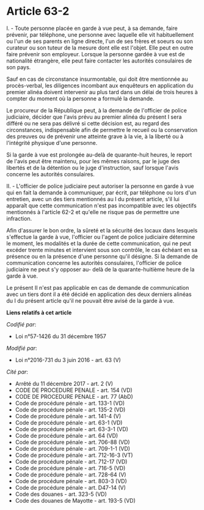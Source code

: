 # Article 63-2

I. - Toute personne placée en garde à vue peut, à sa demande, faire prévenir, par téléphone, une personne avec laquelle elle
vit habituellement ou l'un de ses parents en ligne directe, l'un de ses frères et soeurs ou son curateur ou son tuteur de la
mesure dont elle est l'objet. Elle peut en outre faire prévenir son employeur. Lorsque la personne gardée à vue est de
nationalité étrangère, elle peut faire contacter les autorités consulaires de son pays.

Sauf en cas de circonstance insurmontable, qui doit être mentionnée au procès-verbal, les diligences incombant aux enquêteurs
en application du premier alinéa doivent intervenir au plus tard dans un délai de trois heures à compter du moment où la
personne a formulé la demande.

Le procureur de la République peut, à la demande de l'officier de police judiciaire, décider que l'avis prévu au premier
alinéa du présent I sera différé ou ne sera pas délivré si cette décision est, au regard des circonstances, indispensable
afin de permettre le recueil ou la conservation des preuves ou de prévenir une atteinte grave à la vie, à la liberté ou à
l'intégrité physique d'une personne.

Si la garde à vue est prolongée au-delà de quarante-huit heures, le report de l'avis peut être maintenu, pour les mêmes
raisons, par le juge des libertés et de la détention ou le juge d'instruction, sauf lorsque l'avis concerne les autorités
consulaires.

II. - L'officier de police judiciaire peut autoriser la personne en garde à vue qui en fait la demande à communiquer, par
écrit, par téléphone ou lors d'un entretien, avec un des tiers mentionnés au I du présent article, s'il lui apparaît que
cette communication n'est pas incompatible avec les objectifs mentionnés à l'article 62-2 et qu'elle ne risque pas de
permettre une infraction.

Afin d'assurer le bon ordre, la sûreté et la sécurité des locaux dans lesquels s'effectue la garde à vue, l'officier ou
l'agent de police judiciaire détermine le moment, les modalités et la durée de cette communication, qui ne peut excéder
trente minutes et intervient sous son contrôle, le cas échéant en sa présence ou en la présence d'une personne qu'il désigne.
Si la demande de communication concerne les autorités consulaires, l'officier de police judiciaire ne peut s'y opposer au-
delà de la quarante-huitième heure de la garde à vue.

Le présent II n'est pas applicable en cas de demande de communication avec un tiers dont il a été décidé en application des
deux derniers alinéas du I du présent article qu'il ne pouvait être avisé de la garde à vue.

**Liens relatifs à cet article**

_Codifié par_:

  - Loi n°57-1426 du 31 décembre 1957

_Modifié par_:

  - Loi n°2016-731 du 3 juin 2016 - art. 63 (V)

_Cité par_:

  - Arrêté du 11 décembre 2017 - art. 2 (V)
  - CODE DE PROCEDURE PENALE - art. 154 (VD)
  - CODE DE PROCEDURE PENALE - art. 77 (AbD)
  - Code de procédure pénale - art. 133-1 (VD)
  - Code de procédure pénale - art. 135-2 (VD)
  - Code de procédure pénale - art. 141-4 (V)
  - Code de procédure pénale - art. 63-1 (VD)
  - Code de procédure pénale - art. 63-3-1 (VD)
  - Code de procédure pénale - art. 64 (VD)
  - Code de procédure pénale - art. 706-88 (VD)
  - Code de procédure pénale - art. 709-1-1 (VD)
  - Code de procédure pénale - art. 712-16-3 (VT)
  - Code de procédure pénale - art. 712-17 (VD)
  - Code de procédure pénale - art. 716-5 (VD)
  - Code de procédure pénale - art. 728-64 (V)
  - Code de procédure pénale - art. 803-3 (VD)
  - Code de procédure pénale - art. D47-14 (V)
  - Code des douanes - art. 323-5 (VD)
  - Code des douanes de Mayotte - art. 193-5 (VD)
